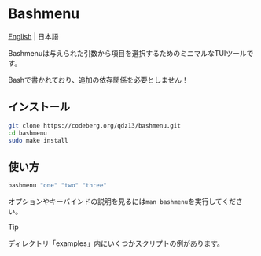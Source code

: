 # Bashmenu
[English](README.md) | 日本語

Bashmenuは与えられた引数から項目を選択するためのミニマルなTUIツールです。

Bashで書かれており、追加の依存関係を必要としません！

## インストール
```sh
git clone https://codeberg.org/qdz13/bashmenu.git
cd bashmenu
sudo make install
```

## 使い方
```sh
bashmenu "one" "two" "three"
```

オプションやキーバインドの説明を見るには`man bashmenu`を実行してください。

> [!TIP]
> ディレクトリ「examples」内にいくつかスクリプトの例があります。
